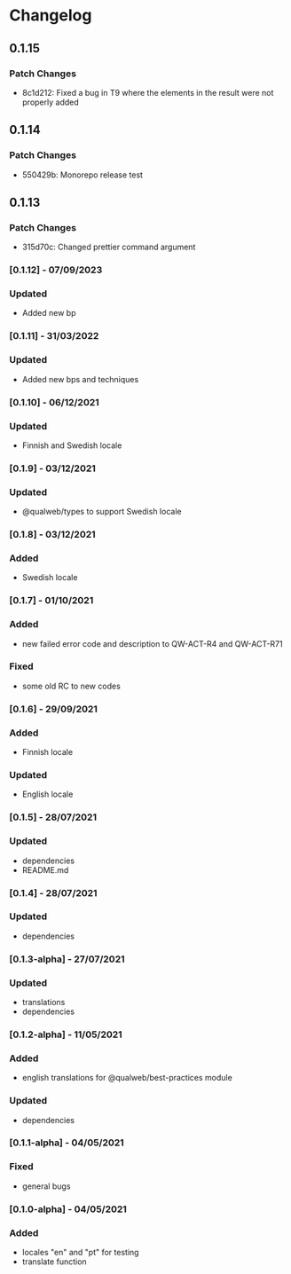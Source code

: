 # Changelog

## 0.1.15

### Patch Changes

- 8c1d212: Fixed a bug in T9 where the elements in the result were not properly added

## 0.1.14

### Patch Changes

- 550429b: Monorepo release test

## 0.1.13

### Patch Changes

- 315d70c: Changed prettier command argument

### [0.1.12] - 07/09/2023

### Updated

- Added new bp

### [0.1.11] - 31/03/2022

### Updated

- Added new bps and techniques

### [0.1.10] - 06/12/2021

### Updated

- Finnish and Swedish locale

### [0.1.9] - 03/12/2021

### Updated

- @qualweb/types to support Swedish locale

### [0.1.8] - 03/12/2021

### Added

- Swedish locale

### [0.1.7] - 01/10/2021

### Added

- new failed error code and description to QW-ACT-R4 and QW-ACT-R71

### Fixed

- some old RC to new codes

### [0.1.6] - 29/09/2021

### Added

- Finnish locale

### Updated

- English locale

### [0.1.5] - 28/07/2021

### Updated

- dependencies
- README.md

### [0.1.4] - 28/07/2021

### Updated

- dependencies

### [0.1.3-alpha] - 27/07/2021

### Updated

- translations
- dependencies

### [0.1.2-alpha] - 11/05/2021

### Added

- english translations for @qualweb/best-practices module

### Updated

- dependencies

### [0.1.1-alpha] - 04/05/2021

### Fixed

- general bugs

### [0.1.0-alpha] - 04/05/2021

### Added

- locales "en" and "pt" for testing
- translate function
